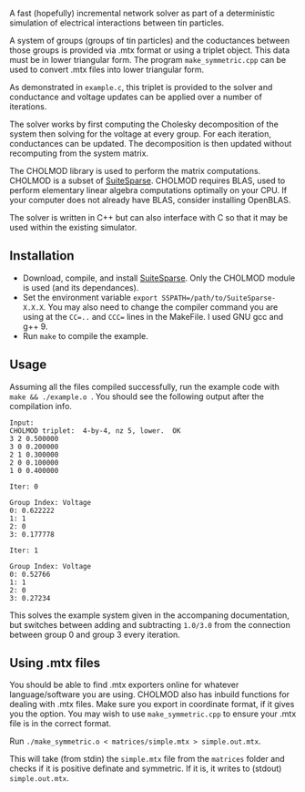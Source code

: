 A fast (hopefully) incremental network solver as part of a deterministic simulation of electrical interactions between tin particles.

A system of groups (groups of tin particles) and the coductances between those groups is provided via .mtx format or using a triplet object. This data must be in lower triangular form. The program `make_symmetric.cpp` can be used to convert .mtx files into lower triangular form.

As demonstrated in `example.c`, this triplet is provided to the solver and conductance and voltage updates can be applied over a number of iterations.

The solver works by first computing the Cholesky decomposition of the system then solving for the voltage at every group. For each iteration, conductances can be updated. The decomposition is then updated without recomputing from the system matrix.

The CHOLMOD library is used to perform the matrix computations. CHOLMOD is a subset of [SuiteSparse](http://faculty.cse.tamu.edu/davis/suitesparse.html). CHOLMOD requires BLAS, used to perform elementary linear algebra computations optimally on your CPU. If your computer does not already have BLAS, consider installing OpenBLAS.

The solver is written in C++ but can also interface with C so that it may be used within the existing simulator.

## Installation

* Download, compile, and install [SuiteSparse](http://faculty.cse.tamu.edu/davis/suitesparse.html). Only the CHOLMOD module is used (and its dependances).
* Set the environment variable `export SSPATH=/path/to/SuiteSparse-X.X.X`. You may also need to change the compiler command you are using at the `CC=..` and `CCC=` lines in the MakeFile. I used GNU gcc and g++ 9.
* Run `make` to compile the example.

## Usage
Assuming all the files compiled successfully, run the example code with `make && ./example.o `. You should see the following output after the compilation info.

```
Input:
CHOLMOD triplet:  4-by-4, nz 5, lower.  OK
3 2 0.500000
3 0 0.200000
2 1 0.300000
2 0 0.100000
1 0 0.400000

Iter: 0

Group Index: Voltage
0: 0.622222
1: 1
2: 0
3: 0.177778

Iter: 1

Group Index: Voltage
0: 0.52766
1: 1
2: 0
3: 0.27234
```
This solves the example system given in the accompaning documentation, but switches between adding and subtracting `1.0/3.0` from the connection between group 0 and group 3 every iteration.

## Using .mtx files
You should be able to find .mtx exporters online for whatever language/software you are using. CHOLMOD also has inbuild functions for dealing with .mtx files. Make sure you export in coordinate format, if it gives you the option. You may wish to use `make_symmetric.cpp` to ensure your .mtx file is in the correct format.

Run `./make_symmetric.o < matrices/simple.mtx > simple.out.mtx`.

This will take (from stdin) the `simple.mtx` file from the `matrices` folder and checks if it is positive definate and symmetric. If it is, it writes to (stdout) `simple.out.mtx`.